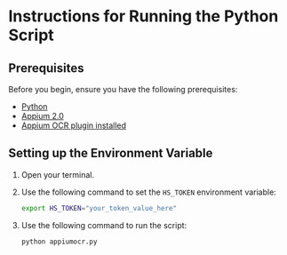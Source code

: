 # Instructions for Running the Python Script
## Prerequisites

Before you begin, ensure you have the following prerequisites:

- [Python](https://www.python.org/downloads/) 
- [Appium 2.0](https://github.com/appium/appium)
- [Appium OCR plugin installed](https://github.com/jlipps/appium-ocr-plugin) 


## Setting up the Environment Variable

1. Open your terminal.

2. Use the following command to set the `HS_TOKEN` environment variable:

   ```bash
   export HS_TOKEN="your_token_value_here"

3. Use the following command to run the script:

   ```bash
   python appiumocr.py
